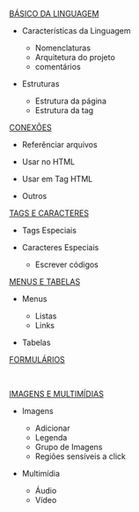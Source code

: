 [BÁSICO DA LINGUAGEM](notas/bahsico.md "Clique para ver o arquivo.md")

* Características da Linguagem

   - Nomenclaturas
   - Arquitetura do projeto
   - comentários

* Estruturas

   - Estrutura da página
   - Estrutura da tag

[CONEXÕES](notas/conexomhes.md "Clique para ver o arquivo.md")  

* Referênciar arquivos

* Usar no HTML

* Usar em Tag HTML

* Outros

[TAGS E CARACTERES](notas/tags-e-caracteres.md "Clique para ver o arquivo.md")

* Tags Especiais

* Caracteres Especiais

   - Escrever códigos

[MENUS E TABELAS](notas/menus-e-tabelas.md "Clique para ver o arquivo.md")

* Menus

   - Listas
   - Links

* Tabelas

[FORMULÁRIOS](notas/formulahrios.md "Clique para ver o arquivo.md")

<br/>  

[IMAGENS E MULTIMÍDIAS](notas/imagens-e-multimidias.md "Clique para ver o arquivo.md")

* Imagens

   - Adicionar
   - Legenda
   - Grupo de Imagens
   - Regiões sensíveis a click

* Multimídia

   - Áudio
   - Vídeo
